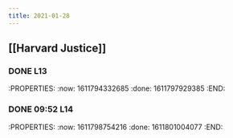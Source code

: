 ```yaml
---
title: 2021-01-28
---
```


## [[Harvard Justice]]
### DONE L13
:PROPERTIES:
:now: 1611794332685
:done: 1611797929385
:END:
### DONE 09:52 L14
:PROPERTIES:
:now: 1611798754216
:done: 1611801004077
:END:
###
